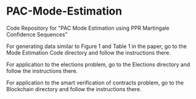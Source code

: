 # PAC-Mode-Estimation

Code Repository for "PAC Mode Estimation using PPR Martingale Confidence Sequences"

For generating data similar to Figure 1 and Table 1 in the paper, go to the Mode Estimation Code directory and follow the instructions there.

For application to the elections problem, go to the Elections directory and follow the instructions there.

For application to the smart verification of contracts problem, go to the Blockchain directory and follow the instructions there.
